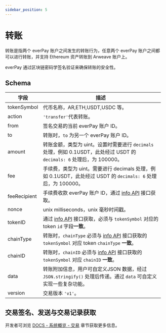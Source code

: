 ```yaml
---
sidebar_position: 5
---
```


# 转账

转账是指两个 everPay 账户之间发生的转账行为，任意两个 everPay 账户之间都可以进行转账，并支持 Ethereum 资产转账到 Arweave 账户上。

everPay 通过区块链密码学签名验证来确保转账的安全性。

## Schema

|字段|描述|
|---|---|
|tokenSymbol|代币名称，AR,ETH,USDT,USDC 等。|
|action|`'transfer'`代表转账。|
|from|签名交易的当前 everPay 账户 ID。|
|to|转账时，`to` 为另一个 everPay 账户 ID。|
|amount|转账金额，类型为 uint。设置时需要进行 `decimals` 处理，例如 0.1USDT，此处经过 USDT 的 `decimals: 6` 处理后，为 100000。|
|fee| 手续费，类型为 uint。需要进行 decimals 处理，例如 0.1USDT，此处经过 USDT 的 `decimals: 6` 处理后，为 100000。|
|feeRecipient|手续费收款 everPay 账户 ID，通过 [info API](../server-api/basic-api/info) 接口获取。|
|nonce|unix milliseconds，unix 毫秒时间戳。|
|tokenID|通过 [info API](../server-api/basic-api/info) 接口获取，必须与 `tokenSymbol` 对应的 token `id` 字段**一致**。|
|chainType|转账时，`chainType` 必须与 [info API](../server-api/basic-api/info) 接口获取的 `tokenSymbol` 对应 token `chainType` **一致**。|
|chainID|转账时，`chainID` 必须与 [info API](../server-api/basic-api/info) 接口获取的 `tokenSymbol` 对应 `chainID` **一致**。|
|data|转账附加信息，用户可自定义JSON 数据，经过 `JSON.stringify()` 处理后传递。通过 `data` 可自定义实现一些复杂功能。|
|version|交易版本 `'v1'`。|

## 交易签名、发送与交易记录获取
开发者可浏览 [DOCS - 系统概览 - 交易](./transaction#messagedata) 章节获取更多信息。